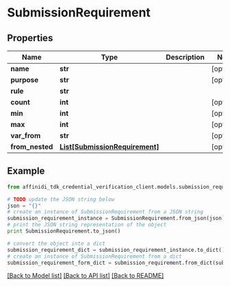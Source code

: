 # SubmissionRequirement

## Properties

| Name            | Type                                                        | Description | Notes      |
| --------------- | ----------------------------------------------------------- | ----------- | ---------- |
| **name**        | **str**                                                     |             | [optional] |
| **purpose**     | **str**                                                     |             | [optional] |
| **rule**        | **str**                                                     |             |
| **count**       | **int**                                                     |             | [optional] |
| **min**         | **int**                                                     |             | [optional] |
| **max**         | **int**                                                     |             | [optional] |
| **var_from**    | **str**                                                     |             | [optional] |
| **from_nested** | [**List[SubmissionRequirement]**](SubmissionRequirement.md) |             | [optional] |

## Example

```python
from affinidi_tdk_credential_verification_client.models.submission_requirement import SubmissionRequirement

# TODO update the JSON string below
json = "{}"
# create an instance of SubmissionRequirement from a JSON string
submission_requirement_instance = SubmissionRequirement.from_json(json)
# print the JSON string representation of the object
print SubmissionRequirement.to_json()

# convert the object into a dict
submission_requirement_dict = submission_requirement_instance.to_dict()
# create an instance of SubmissionRequirement from a dict
submission_requirement_form_dict = submission_requirement.from_dict(submission_requirement_dict)
```

[[Back to Model list]](../README.md#documentation-for-models) [[Back to API list]](../README.md#documentation-for-api-endpoints) [[Back to README]](../README.md)
